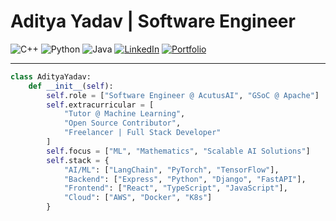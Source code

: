 #              Aditya Yadav | Software Engineer  

![C++](https://img.shields.io/badge/C++-00599C?style=for-the-badge&logo=c%2B%2B&logoColor=white)
![Python](https://img.shields.io/badge/Python-3776AB?style=for-the-badge&logo=python&logoColor=white)
![Java](https://img.shields.io/badge/Java-ED8B00?style=for-the-badge&logo=openjdk&logoColor=white)
[![LinkedIn](https://img.shields.io/badge/LinkedIn-blue?style=for-the-badge&logo=linkedin)](https://linkedin.com/in/2580aditya)
[![Portfolio](https://img.shields.io/badge/Portfolio-orange?style=for-the-badge&logo=firefox)](https://portfolio-x41c.onrender.com)

---

```python
class AdityaYadav:
    def __init__(self):
        self.role = ["Software Engineer @ AcutusAI", "GSoC @ Apache"]
        self.extracurricular = [
            "Tutor @ Machine Learning",
            "Open Source Contributor",
            "Freelancer | Full Stack Developer"
        ]
        self.focus = ["ML", "Mathematics", "Scalable AI Solutions"]
        self.stack = {
            "AI/ML": ["LangChain", "PyTorch", "TensorFlow"],
            "Backend": ["Express", "Python", "Django", "FastAPI"],
            "Frontend": ["React", "TypeScript", "JavaScript"],
            "Cloud": ["AWS", "Docker", "K8s"]
        }
